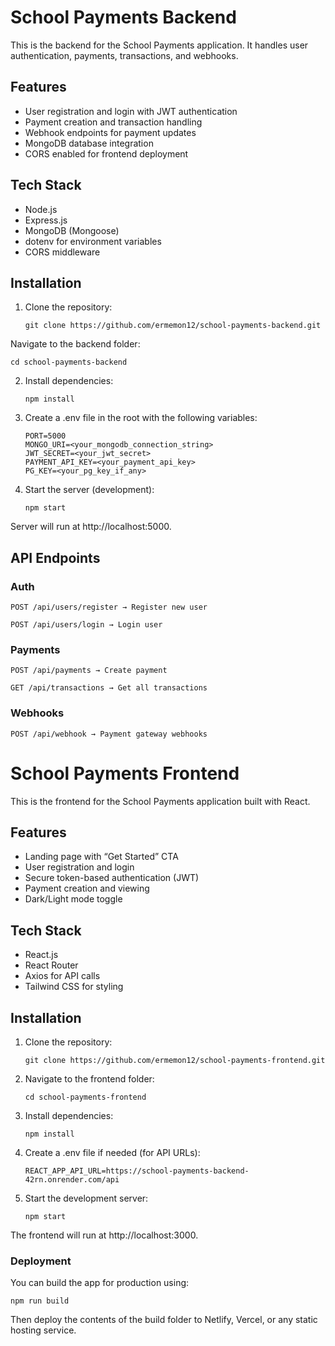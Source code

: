 # School Payments Backend

This is the backend for the School Payments application. It handles user authentication, payments, transactions, and webhooks.

## Features
- User registration and login with JWT authentication
- Payment creation and transaction handling
- Webhook endpoints for payment updates
- MongoDB database integration
- CORS enabled for frontend deployment

## Tech Stack
- Node.js
- Express.js
- MongoDB (Mongoose)
- dotenv for environment variables
- CORS middleware

## Installation

1. Clone the repository:

       git clone https://github.com/ermemon12/school-payments-backend.git
Navigate to the backend folder:


    cd school-payments-backend
2. Install dependencies:


       npm install
3. Create a .env file in the root with the following variables:


       PORT=5000
       MONGO_URI=<your_mongodb_connection_string>
       JWT_SECRET=<your_jwt_secret>
       PAYMENT_API_KEY=<your_payment_api_key>
       PG_KEY=<your_pg_key_if_any>
4. Start the server (development):


       npm start
Server will run at http://localhost:5000.

## API Endpoints

### Auth

    POST /api/users/register → Register new user

    POST /api/users/login → Login user

### Payments

    POST /api/payments → Create payment

    GET /api/transactions → Get all transactions

### Webhooks

    POST /api/webhook → Payment gateway webhooks






# School Payments Frontend

This is the frontend for the School Payments application built with React.

## Features
- Landing page with “Get Started” CTA
- User registration and login
- Secure token-based authentication (JWT)
- Payment creation and viewing
- Dark/Light mode toggle

## Tech Stack
- React.js
- React Router
- Axios for API calls
- Tailwind CSS for styling

## Installation

1. Clone the repository:

       git clone https://github.com/ermemon12/school-payments-frontend.git
2. Navigate to the frontend folder:


       cd school-payments-frontend
3. Install dependencies:


       npm install
4. Create a .env file if needed (for API URLs):


       REACT_APP_API_URL=https://school-payments-backend-42rn.onrender.com/api
5. Start the development server:


       npm start
The frontend will run at http://localhost:3000.

### Deployment
You can build the app for production using:


    npm run build
Then deploy the contents of the build folder to Netlify, Vercel, or any static hosting service.
